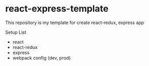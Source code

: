 # react-express-template

This repository is my template for create react-redux, express app

Setup List
- react
- react-redux
- express
- webpack config (dev, prod)
